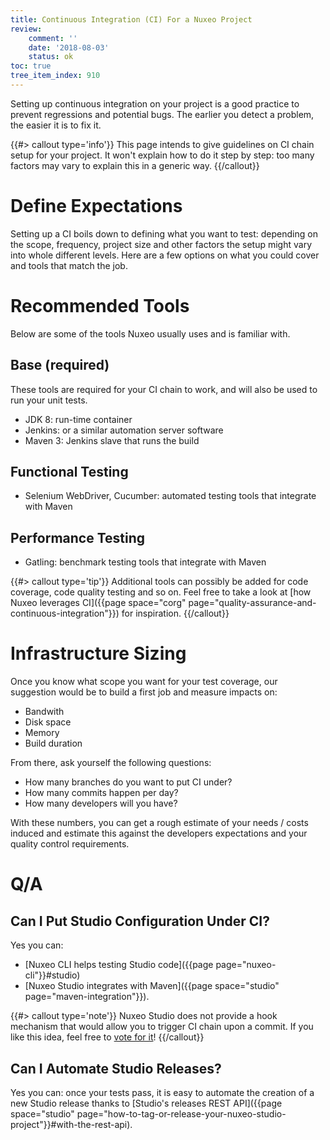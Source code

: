 ```yaml
---
title: Continuous Integration (CI) For a Nuxeo Project
review:
    comment: ''
    date: '2018-08-03'
    status: ok
toc: true
tree_item_index: 910
---
```


Setting up continuous integration on your project is a good practice to prevent regressions and potential bugs. The earlier you detect a problem, the easier it is to fix it.

{{#> callout type='info'}}
This page intends to give guidelines on CI chain setup for your project. It won't explain how to do it step by step: too many factors may vary to explain this in a generic way.
{{/callout}}

# Define Expectations
Setting up a CI boils down to defining what you want to test: depending on the scope, frequency, project size and other factors the setup might vary into whole different levels. Here are a few options on what you could cover and tools that match the job.

# Recommended Tools
Below are some of the tools Nuxeo usually uses and is familiar with.

## Base (required)
These tools are required for your CI chain to work, and will also be used to run your unit tests.

- JDK 8: run-time container
- Jenkins: or a similar automation server software
- Maven 3: Jenkins slave that runs the build

## Functional Testing
- Selenium WebDriver, Cucumber: automated testing tools that integrate with Maven

## Performance Testing
- Gatling: benchmark testing tools that integrate with Maven

{{#> callout type='tip'}}
Additional tools can possibly be added for code coverage, code quality testing and so on. Feel free to take a look at [how Nuxeo leverages CI]({{page space="corg" page="quality-assurance-and-continuous-integration"}}) for inspiration.
{{/callout}}

# Infrastructure Sizing
Once you know what scope you want for your test coverage, our suggestion would be to build a first job and measure impacts on:
- Bandwith
- Disk space
- Memory
- Build duration

From there, ask yourself the following questions:
- How many branches do you want to put CI under?
- How many commits happen per day?
- How many developers will you have?

With these numbers, you can get a rough estimate of your needs / costs induced and estimate this against the developers expectations and your quality control requirements.

# Q/A
## Can I Put Studio Configuration Under CI?
Yes you can:
- [Nuxeo CLI helps testing Studio code]({{page page="nuxeo-cli"}}#studio)
- [Nuxeo Studio integrates with Maven]({{page space="studio" page="maven-integration"}}).

{{#> callout type='note'}}
Nuxeo Studio does not provide a hook mechanism that would allow you to trigger CI chain upon a commit. If you like this idea, feel free to <a href="https://app.prodpad.com/ideas/aed8f0f0-9724-11e8-8079-af2a5cff5247/canvas" target="_blank">vote for it</a>!
{{/callout}}

## Can I Automate Studio Releases?
Yes you can: once your tests pass, it is easy to automate the creation of a new Studio release thanks to [Studio's releases REST API]({{page space="studio" page="how-to-tag-or-release-your-nuxeo-studio-project"}}#with-the-rest-api).
